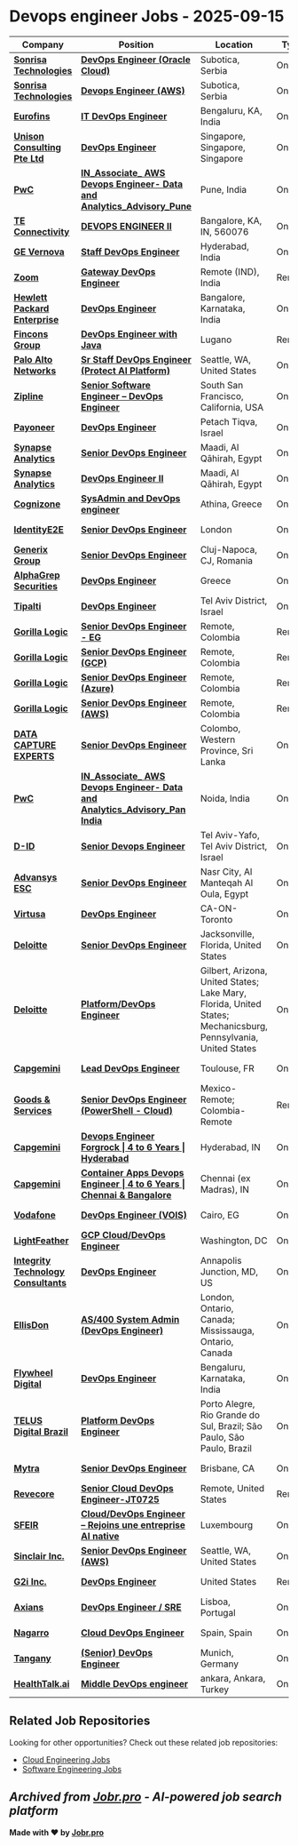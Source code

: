 # Devops engineer Jobs - 2025-09-15

| Company | Position | Location | Type | Date |
| ------- | -------- | -------- | ---- | ------ |
| **[Sonrisa Technologies](https://www.sonrisa.hu/)** | **[DevOps Engineer (Oracle Cloud)](https://www.careers.sonrisa.hu/jobs/6450739-devops-engineer-oracle-cloud)** | Subotica, Serbia | On Site | Sep 15 |
| **[Sonrisa Technologies](https://www.sonrisa.hu/)** | **[Devops Engineer (AWS)](https://www.careers.sonrisa.hu/jobs/6450736-devops-engineer-aws)** | Subotica, Serbia | On Site | Sep 15 |
| **[Eurofins](https://www.eurofins.com)** | **[IT DevOps Engineer](https://jobs.smartrecruiters.com/Eurofins/744000081937225-it-devops-engineer)** | Bengaluru, KA, India | On Site | Sep 15 |
| **[Unison Consulting Pte Ltd](https://www.unisonconsulting.com.sg)** | **[DevOps Engineer](https://apply.workable.com/j/0E86CC2A5F/apply)** | Singapore, Singapore, Singapore | On Site | Sep 15 |
| **[PwC](https://www.pwc.com/)** | **[IN_Associate_ AWS Devops Engineer- Data and Analytics_Advisory_Pune](https://pwc.wd3.myworkdayjobs.com/en-US/NonPublic_Postings/job/Pune/IN-Senior-Associate--AWS-Devops-Engineer--Data-and-Analytics-Advisory-Pan-India_657738WD)** | Pune, India | On Site | Sep 15 |
| **[TE Connectivity](https://www.te.com)** | **[DEVOPS ENGINEER II](https://careers.te.com/job/Bangalore-DEVOPS-ENGINEER-II-KA-560076/1325999100/)** | Bangalore, KA, IN, 560076 | On Site | Sep 15 |
| **[GE Vernova](https://www.gevernova.com/)** | **[Staff DevOps Engineer](https://gevernova.wd5.myworkdayjobs.com/en-US/Vernova_ExternalSite/job/Hyderabad/Staff-DevOps-Engineer_R5004042-1)** | Hyderabad, India | On Site | Sep 15 |
| **[Zoom](https://www.zoom.com/)** | **[Gateway DevOps Engineer](https://zoom.wd5.myworkdayjobs.com/en-US/Zoom/job/Remote--IND/Gateway-DevOps-Engineer_R16980-1)** | Remote (IND), India | Remote | Sep 15 |
| **[Hewlett Packard Enterprise](https://www.hpe.com/)** | **[DevOps Engineer](https://hpe.wd5.myworkdayjobs.com/en-US/Jobsathpe/job/Bangalore-Karnataka-India/DevOps-Engineer_1193770-3)** | Bangalore, Karnataka, India | On Site | Sep 15 |
| **[Fincons Group](https://www.finconsgroup.com)** | **[DevOps Engineer with Java](https://fincons.applytojob.com/apply/h6eqDqvZil/DevOps-Engineer-With-Java)** | Lugano | Remote | Sep 15 |
| **[Palo Alto Networks](https://www.paloaltonetworks.com)** | **[Sr Staff DevOps Engineer (Protect AI Platform)](https://jobs.smartrecruiters.com/PaloAltoNetworks2/744000081893135-sr-staff-devops-engineer-protect-ai-platform-)** | Seattle, WA, United States | On Site | Sep 14 |
| **[Zipline](https://www.flyzipline.com/)** | **[Senior Software Engineer – DevOps Engineer](https://www.flyzipline.com/careers/open-roles?gh_jid=7303683003)** | South San Francisco, California, USA | On Site | Sep 14 |
| **[Payoneer](https://www.payoneer.com)** | **[DevOps Engineer](https://www.payoneer.com/careers/position/6949581/?gh_jid=6949581)** | Petach Tiqva, Israel | On Site | Sep 14 |
| **[Synapse Analytics](https://www.synapse-analytics.io/)** | **[Senior DevOps Engineer](https://synapseanalytics.recruitee.com/o/senior-devops-engineer)** | Maadi, Al Qāhirah, Egypt | On Site | Sep 14 |
| **[Synapse Analytics](https://www.synapse-analytics.io/)** | **[DevOps Engineer II](https://synapseanalytics.recruitee.com/o/devops-engineer-ii)** | Maadi, Al Qāhirah, Egypt | On Site | Sep 14 |
| **[Cognizone](https://www.cogni.zone/)** | **[SysAdmin and DevOps engineer](https://cognizone-1713949420.teamtailor.com/jobs/5693270-sysadmin-and-devops-engineer)** | Athina, Greece | On Site | Sep 14 |
| **[IdentityE2E](https://www.identitye2e.com/)** | **[Senior DevOps Engineer](https://identitye2e.pinpointhq.com/en/postings/08f90331-ea30-4485-b69d-96b14acd9272)** | London | On Site | Sep 14 |
| **[Generix Group](https://www.generixgroup.com)** | **[Senior DevOps Engineer](https://jobs.smartrecruiters.com/GenerixGroup/744000048489517-senior-devops-engineer)** | Cluj-Napoca, CJ, Romania | On Site | Sep 14 |
| **[AlphaGrep Securities](https://www.alpha-grep.com/)** | **[DevOps Engineer](https://job-boards.greenhouse.io/alphagrepsecurities/jobs/7648638002)** | Greece | On Site | Sep 14 |
| **[Tipalti](https://tipalti.com/)** | **[DevOps Engineer](https://tipalti.com/jobs/?gh_jid=5617715004)** | Tel Aviv District, Israel | On Site | Sep 14 |
| **[Gorilla Logic](https://gorillalogic.com/)** | **[Senior DevOps Engineer - EG](https://jobs.lever.co/gorillalogic/47c7fcf8-03ec-4bbe-87f6-6aa68081fe26)** | Remote, Colombia | Remote | Sep 14 |
| **[Gorilla Logic](https://gorillalogic.com/)** | **[Senior DevOps Engineer (GCP)](https://jobs.lever.co/gorillalogic/9d933b84-17e9-4d6a-bd67-dd7fc4aaadba)** | Remote, Colombia | Remote | Sep 14 |
| **[Gorilla Logic](https://gorillalogic.com/)** | **[Senior DevOps Engineer (Azure)](https://jobs.lever.co/gorillalogic/ee10165e-4b17-4b68-89a4-6e929f9c62e2)** | Remote, Colombia | Remote | Sep 14 |
| **[Gorilla Logic](https://gorillalogic.com/)** | **[Senior DevOps Engineer (AWS)](https://jobs.lever.co/gorillalogic/70291ebd-87fe-4794-8dfe-dad57fcbe6d3)** | Remote, Colombia | Remote | Sep 14 |
| **[DATA CAPTURE EXPERTS](https://dc2vue.com.au/)** | **[Senior DevOps Engineer](https://datacaptureexperts.recruitee.com/o/senior-devops-engineer)** | Colombo, Western Province, Sri Lanka | On Site | Sep 14 |
| **[PwC](https://www.pwc.com/)** | **[IN_Associate_ AWS Devops Engineer- Data and Analytics_Advisory_Pan India](https://pwc.wd3.myworkdayjobs.com/en-US/NonPublic_Postings/job/Noida/IN-Senior-Associate--AWS-Devops-Engineer--Data-and-Analytics-Advisory-Pan-India_657743WD)** | Noida, India | On Site | Sep 14 |
| **[D-ID](https://www.d-id.com/)** | **[Senior Devops Engineer](https://apply.workable.com/j/9BDB9F63B0/apply)** | Tel Aviv-Yafo, Tel Aviv District, Israel | On Site | Sep 14 |
| **[Advansys ESC](https://www.advansys-esc.com/)** | **[Senior DevOps Engineer](https://apply.workable.com/j/F7CFB3B45F/apply)** | Nasr City, Al Manteqah Al Oula, Egypt | On Site | Sep 14 |
| **[Virtusa](https://www.virtusa.com/)** | **[DevOps Engineer](https://virtusa.taleo.net/careersection/ex/jobdetail.ftl?job=CREQ232840)** | CA-ON-Toronto | On Site | Sep 13 |
| **[Deloitte](https://www.deloitte.com/)** | **[Senior DevOps Engineer](https://apply.deloitte.com/en_US/careers/JobDetail/Senior-DevOps-Engineer/312014)** | Jacksonville, Florida, United States | On Site | Sep 13 |
| **[Deloitte](https://www.deloitte.com/)** | **[Platform/DevOps Engineer](https://apply.deloitte.com/en_US/careers/JobDetail/Platform-DevOps-Engineer/312020)** | Gilbert, Arizona, United States; Lake Mary, Florida, United States; Mechanicsburg, Pennsylvania, United States | On Site | Sep 13 |
| **[Capgemini](https://www.capgemini.com)** | **[Lead DevOps Engineer](https://careers.capgemini.com/job/Toulouse-Lead-DevOps-Engineer/1194795101/)** | Toulouse, FR | On Site | Sep 13 |
| **[Goods & Services](https://www.goodsandservices.com/)** | **[Senior DevOps Engineer (PowerShell - Cloud)](https://job-boards.greenhouse.io/goodsservices/jobs/7252892003)** | Mexico-Remote; Colombia-Remote | Remote | Sep 13 |
| **[Capgemini](https://www.capgemini.com)** | **[Devops Engineer Forgrock \| 4 to 6 Years \| Hyderabad](https://careers.capgemini.com/job/Hyderabad-Devops-Engineer-Forgrock-4-to-6-Years-Hyderabad/1247309301/)** | Hyderabad, IN | On Site | Sep 13 |
| **[Capgemini](https://www.capgemini.com)** | **[Container Apps Devops Engineer \| 4 to 6 Years \| Chennai & Bangalore](https://careers.capgemini.com/job/Chennai-%28ex-Madras%29-Container-Apps-Devops-Engineer-4-to-6-Years-Chennai-&-Bangalore/1247309801/)** | Chennai (ex Madras), IN | On Site | Sep 13 |
| **[Vodafone](https://www.vodafone.com)** | **[DevOps Engineer (VOIS)](https://opportunities.vodafone.com/job/Cairo-DevOps-Engineer-%28VOIS%29/1247342101/)** | Cairo, EG | On Site | Sep 13 |
| **[LightFeather](https://lightfeather.io/)** | **[GCP Cloud/DevOps Engineer](https://job-boards.greenhouse.io/lightfeatheriollc/jobs/4920085008)** | Washington, DC | On Site | Sep 12 |
| **[Integrity Technology Consultants](https://www.seekintegrity.com/)** | **[DevOps Engineer](https://recruiting.paylocity.com/Recruiting/Jobs/Details/3571345)** | Annapolis Junction, MD, US | On Site | Sep 12 |
| **[EllisDon](https://www.ellisdon.com/)** | **[AS/400 System Admin (DevOps Engineer)](https://recruiting.ultipro.ca/ELL5000/JobBoard/fa7dd324-0b16-f8cb-f544-f46b499e5db7/OpportunityDetail?opportunityId=a638b660-60d6-461b-8102-0cd3e92d8a92)** | London, Ontario, Canada; Mississauga, Ontario, Canada | On Site | Sep 12 |
| **[Flywheel Digital](https://www.flywheeldigital.com/)** | **[DevOps Engineer](https://job-boards.greenhouse.io/flywheeldigital/jobs/4817799008)** | Bengaluru, Karnataka, India | On Site | Sep 12 |
| **[TELUS Digital Brazil](https://telus.com)** | **[Platform DevOps Engineer](https://job-boards.greenhouse.io/telusdigitalbr/jobs/7527711002)** | Porto Alegre, Rio Grande do Sul, Brazil; São Paulo, São Paulo, Brazil | On Site | Sep 12 |
| **[Mytra](https://mytra.ai/)** | **[Senior DevOps Engineer](https://ats.rippling.com/mytra/jobs/fad71c35-dd4e-496c-8915-ed14b08d0726)** | Brisbane, CA | On Site | Sep 12 |
| **[Revecore](https://revecore.com/)** | **[Senior Cloud DevOps Engineer-JT0725](https://myjobs.adp.com/revecorecareers/cx/job-details?reqId=5001146699306)** | Remote, United States | Remote | Sep 12 |
| **[SFEIR](https://sfeir.com/)** | **[Cloud/DevOps Engineer – Rejoins une entreprise AI native](https://jobs.lever.co/sfeir/0107ef0c-c751-4975-95d0-fde4d93fe4ef)** | Luxembourg | On Site | Sep 12 |
| **[Sinclair Inc.](https://sbgi.net/)** | **[Senior DevOps Engineer (AWS)](https://edyy.fa.us2.oraclecloud.com/hcmUI/CandidateExperience/en/sites/jobsearch/job/15215)** | Seattle, WA, United States | On Site | Sep 12 |
| **[G2i Inc.](https://www.g2i.co/)** | **[DevOps Engineer](https://jobs.ashbyhq.com/g2i/22094de7-4033-455f-a237-709edecf170a)** | United States | Remote | Sep 12 |
| **[Axians](https://www.axians.com/)** | **[DevOps Engineer / SRE](https://axiansenterprise.catsone.com/careers/118347-General/jobs/16726624-DevOps-Engineer-SRE)** | Lisboa, Portugal | On Site | Sep 12 |
| **[Nagarro](https://www.nagarro.com)** | **[Cloud DevOps Engineer](https://jobs.smartrecruiters.com/Nagarro1/744000081654037-cloud-devops-engineer)** | Spain, Spain | On Site | Sep 12 |
| **[Tangany](https://tangany.com/)** | **[(Senior) DevOps Engineer](https://join.com/companies/tangany/14849185-senior-devops-engineer)** | Munich, Germany | On Site | Sep 12 |
| **[HealthTalk.ai](https://www.healthtalk.ai)** | **[Middle DevOps engineer](https://apply.workable.com/j/C41AF8EF3C/apply)** | ankara, Ankara, Turkey | On Site | Sep 12 |

## Related Job Repositories

Looking for other opportunities? Check out these related job repositories:

- [Cloud Engineering Jobs](https://github.com/jobs-jobr-pro/Cloud-Engineering-Jobs)
- [Software Engineering Jobs](https://github.com/jobs-jobr-pro/Software-Engineering-Jobs)



*Archived from [Jobr.pro](https://jobr.pro?utm_source=github&utm_medium=repo&utm_campaign=github-devops-jobs) - AI-powered job search platform*
---

**Made with ❤️ by [Jobr.pro](https://jobr.pro?utm_source=github&utm_medium=repo&utm_campaign=github-devops-jobs)**